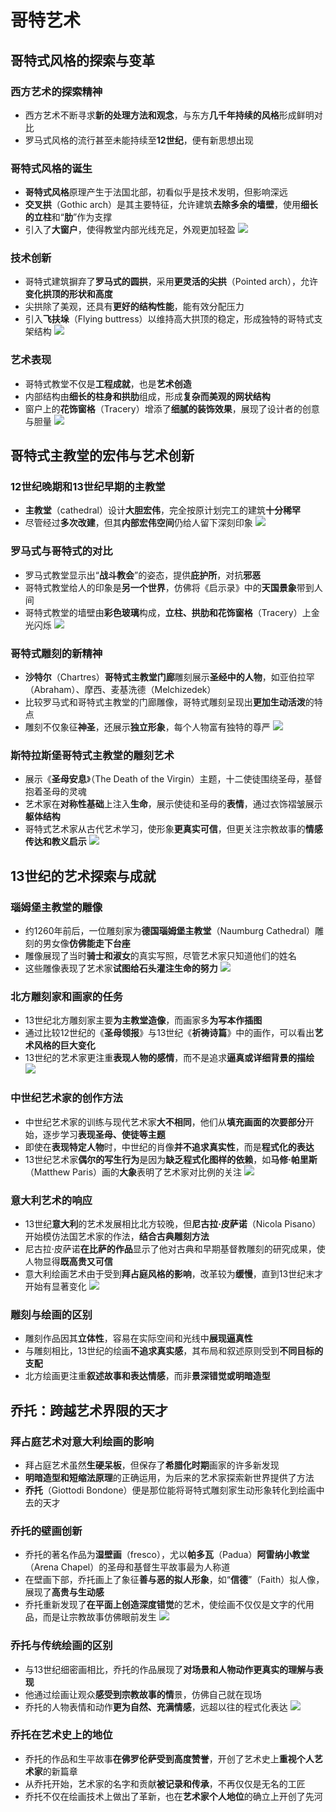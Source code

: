 # 哥特艺术
## 哥特式风格的探索与变革
### 西方艺术的探索精神
- 西方艺术不断寻求**新的处理方法和观念**，与东方**几千年持续的风格**形成鲜明对比
- 罗马式风格的流行甚至未能持续至**12世纪**，便有新思想出现

### 哥特式风格的诞生
- **哥特式风格**原理产生于法国北部，初看似乎是技术发明，但影响深远
- **交叉拱**（Gothic arch）是其主要特征，允许建筑**去除多余的墙壁**，使用**细长的立柱**和“**肋**”作为支撑
- 引入了**大窗户**，使得教堂内部光线充足，外观更加轻盈
![](images/2024-03-18-23-44-22.png)

### 技术创新
- 哥特式建筑摒弃了**罗马式的圆拱**，采用**更灵活的尖拱**（Pointed arch），允许**变化拱顶的形状和高度**
- 尖拱除了美观，还具有**更好的结构性能**，能有效分配压力
- 引入**飞扶垛**（Flying buttress）以维持高大拱顶的稳定，形成独特的哥特式支架结构
![](images/2024-03-18-23-45-41.png)

### 艺术表现
- 哥特式教堂不仅是**工程成就**，也是**艺术创造**
- 内部结构由**细长的柱身和拱肋**组成，形成**复杂而美观的网状结构**
- 窗户上的**花饰窗格**（Tracery）增添了**细腻的装饰效果**，展现了设计者的创意与胆量
![](images/2024-03-18-23-46-12.png)

## 哥特式主教堂的宏伟与艺术创新

### 12世纪晚期和13世纪早期的主教堂
- **主教堂**（cathedral）设计**大胆宏伟**，完全按原计划完工的建筑**十分稀罕**
- 尽管经过**多次改建**，但其**内部宏伟空间**仍给人留下深刻印象
![](images/2024-03-18-23-56-33.png)

### 罗马式与哥特式的对比
- 罗马式教堂显示出“**战斗教会**”的姿态，提供**庇护所**，对抗**邪恶**
- 哥特式教堂给人的印象是**另一个世界**，仿佛将《启示录》中的**天国景象**带到人间
- 哥特式教堂的墙壁由**彩色玻璃**构成，**立柱、拱肋和花饰窗格**（Tracery）上金光闪烁
![](images/2024-03-18-23-57-36.png)

### 哥特式雕刻的新精神
- **沙特尔**（Chartres）**哥特式主教堂门廊**雕刻展示**圣经中的人物**，如亚伯拉罕（Abraham）、摩西、麦基洗德（Melchizedek）
- 比较罗马式和哥特式主教堂的门廊雕像，哥特式雕刻呈现出**更加生动活泼**的特点
- 雕刻不仅象征**神圣**，还展示**独立形象**，每个人物富有独特的尊严
![](images/2024-03-18-23-57-56.png)

### 斯特拉斯堡哥特式主教堂的雕刻艺术
- 展示《**圣母安息**》（The Death of the Virgin）主题，十二使徒围绕圣母，基督抱着圣母的灵魂
- 艺术家在**对称性基础**上注入**生命**，展示使徒和圣母的**表情**，通过衣饰褶皱展示**躯体结构**
- 哥特式艺术家从古代艺术学习，使形象**更真实可信**，但更关注宗教故事的**情感传达和教义启示**
![](images/2024-03-18-23-58-16.png)

## 13世纪的艺术探索与成就
### 瑙姆堡主教堂的雕像
- 约1260年前后，一位雕刻家为**德国瑙姆堡主教堂**（Naumburg Cathedral）雕刻的男女像**仿佛能走下台座**
- 雕像展现了当时**骑士和淑女**的真实写照，尽管艺术家只知道他们的姓名
- 这些雕像表现了艺术家**试图给石头灌注生命的努力**
![](images/2024-03-19-00-10-17.png)

### 北方雕刻家和画家的任务
- 13世纪北方雕刻家主要**为主教堂造像**，而画家多**为写本作插图**
- 通过比较12世纪的《**圣母领报**》与13世纪《**祈祷诗篇**》中的画作，可以看出**艺术风格的巨大变化**
- 13世纪的艺术家更注重**表现人物的感情**，而不是追求**逼真或详细背景的描绘**
![](images/2024-03-19-00-10-33.png)

### 中世纪艺术家的创作方法
- 中世纪艺术家的训练与现代艺术家**大不相同**，他们从**填充画面的次要部分**开始，逐步学习**表现圣母、使徒等主题**
- 即使在**表现特定人物**时，中世纪的肖像**并不追求真实性**，而是**程式化的表达**
- 13世纪艺术家**偶尔的写生行为**是因为**缺乏程式化图样的依赖**，如**马修·帕里斯**（Matthew Paris）画的**大象**表明了艺术家对比例的关注
![](images/2024-03-19-00-10-52.png)

### 意大利艺术的响应
- 13世纪**意大利**的艺术发展相比北方较晚，但**尼古拉·皮萨诺**（Nicola Pisano）开始模仿法国艺术家的作法，**结合古典雕刻方法**
- 尼古拉·皮萨诺**在比萨的作品**显示了他对古典和早期基督教雕刻的研究成果，使人物显得**既高贵又可信**
- 意大利绘画艺术由于受到**拜占庭风格的影响**，改革较为**缓慢**，直到13世纪末才开始有显著变化
![](images/2024-03-19-00-11-12.png)

### 雕刻与绘画的区别
- 雕刻作品因其**立体性**，容易在实际空间和光线中**展现逼真性**
- 与雕刻相比，13世纪的绘画**不追求真实感**，其布局和叙述原则受到**不同目标的支配**
- 北方绘画更注重**叙述故事和表达情感**，而非**景深错觉或明暗造型**

## 乔托：跨越艺术界限的天才
### 拜占庭艺术对意大利绘画的影响
- 拜占庭艺术虽然**生硬呆板**，但保存了**希腊化时期**画家的许多新发现
- **明暗造型和短缩法原理**的正确运用，为后来的艺术家探索新世界提供了方法
- **乔托**（Giottodi Bondone）便是那位能将哥特式雕刻家生动形象转化到绘画中去的天才

### 乔托的壁画创新
- 乔托的著名作品为**湿壁画**（fresco），尤以**帕多瓦**（Padua）**阿雷纳小教堂**（Arena Chapel）的圣母和基督生平故事最为人称道
- 在壁画下部，乔托画上了象征**善与恶的拟人形象**，如“**信德**”（Faith）拟人像，展现了**高贵与生动感**
- 乔托重新发现了**在平面上创造深度错觉**的艺术，使绘画不仅仅是文字的代用品，而是让宗教故事仿佛眼前发生
![](images/2024-03-19-00-28-37.png)

### 乔托与传统绘画的区别
- 与13世纪细密画相比，乔托的作品展现了**对场景和人物动作更真实的理解与表现**
- 他通过绘画让观众**感受到宗教故事的情**景，仿佛自己就在现场
- 乔托的人物表情和动作**更为自然、充满情感**，远超以往的程式化表达
![](images/2024-03-19-00-29-11.png)

### 乔托在艺术史上的地位
- 乔托的作品和生平故事**在佛罗伦萨受到高度赞誉**，开创了艺术史上**重视个人艺术家**的新篇章
- 从乔托开始，艺术家的名字和贡献**被记录和传承**，不再仅仅是无名的工匠
- 乔托不仅在绘画技术上做出了革新，也在**艺术家个人地位**的确立上开创了先河
